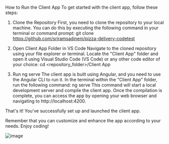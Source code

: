 How to Run the Client App
To get started with the client app, follow these steps:

1. Clone the Repository
First, you need to clone the repository to your local machine. You can do this by executing the following command in your terminal or command prompt: git clone https://github.com/sriramsadineni/pizza-delivery-codetest

2. Open Client App Folder in VS Code
Navigate to the cloned repository using your file explorer or terminal. Locate the "Client App" folder and open it using Visual Studio Code (VS Code) or any other code editor of your choice: cd <repository_folder>/Client App
3. Run ng serve
The client app is built using Angular, and you need to use the Angular CLI to run it. In the terminal within the "Client App" folder, run the following command: ng serve
This command will start a local development server and compile the client app. Once the compilation is complete, you can access the app by opening your web browser and navigating to http://localhost:4200.

That's it! You've successfully set up and launched the client app.

Remember that you can customize and enhance the app according to your needs. Enjoy coding!

![image](https://github.com/sriramsadineni/pizza-delivery-codetest/assets/19425946/f6a429ba-dee6-4bb8-a422-0f21942a2039)

